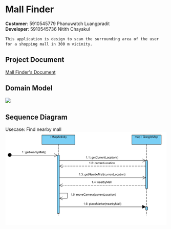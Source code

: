 # Mall Finder
__Customer__: 5910545779 Phanuwatch Luangpradit  
__Developer__: 5910545736 Nitith Chayakul  

    This application is design to scan the surrounding area of the user for a shopping mall in 300 m vicinity.

## Project Document
[Mall Finder's Document](https://drive.google.com/drive/folders/0B8MclwPgmu6CTkpIQnlndHIwVE0?usp=sharing)

## Domain Model
![](./docs/domain_model.png)

## Sequence Diagram

Usecase: Find nearby mall
![](./docs/sequence_diagram.png)